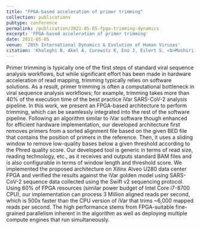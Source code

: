 ```yaml
---
title: "FPGA-based acceleration of primer trimming"
collection: publications
pubtype: conference
permalink: /publication/2021-05-05-fpga-trimming-dynamics
excerpt: 'FPGA-based acceleration of primer trimming'
date: 2021-05-05
venue: '28th International Dynamics & Evolution of Human Viruses'
citation: 'Khaleghi B, Akel A, Curewitz K, Eno J, Eilert S, <b>Moshiri N</b>, Rosing T (2021). "FPGA-based acceleration of primer trimming." <i>28th International Dynamics & Evolution of Human Viruses</i>. Talk.'
---
```

Primer trimming is typically one of the first steps of standard viral sequence analysis workflows, but while significant effort has been made in hardware acceleration of read mapping, trimming typically relies on software solutions. As a result, primer trimming is often a computational bottleneck in viral sequence analysis workflows; for example, trimming takes more than 40% of the execution time of the best practice iVar SARS-CoV-2 analysis pipeline. In this work, we present an FPGA-based architecture to perform trimming, which can be seamlessly integrated into the rest of the software pipeline. Following an algorithm similar to iVar software though enhanced for efficient hardware implementation, our developed architecture first removes primers from a sorted alignment file based on the given BED file that contains the position of primers in the reference. Then, it uses a sliding window to remove low-quality bases below a given threshold according to the Phred quality score. Our developed tool is generic in terms of read size, reading technology, etc., as it receives and outputs standard BAM files and is also configurable in terms of window length and threshold score. We implemented the proposed architecture on Xilinx Alveo U280 data center FPGA and verified the results against the iVar golden model using SARS-CoV-2 sequence data collected using the Swift v2 sequencing protocol. Using 60% of FPGA resources (similar power budget of Intel Core i7-8700 CPU), our implementation can process 3 Million aligned reads per second, which is 500x faster than the CPU version of iVar that trims ~6,000 mapped reads per second. The high performance stems from FPGA-suitable fine-grained parallelism inherent in the algorithm as well as deploying multiple compute engines that run simultaneously.
